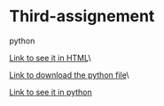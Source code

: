 # Third-assignement
python

[Link to see it in HTML](http://spgarulo.github.io/Third-assignement/Third-assignement-2.html)\\

[Link to download the python file](http://spgarulo.github.io/Third-assignement/Third-assignement-2.ipynb)\\

[Link to see it in python](https://github.com/spgarulo/Third-assignement/blob/master/Third-assignement-2.ipynb)
